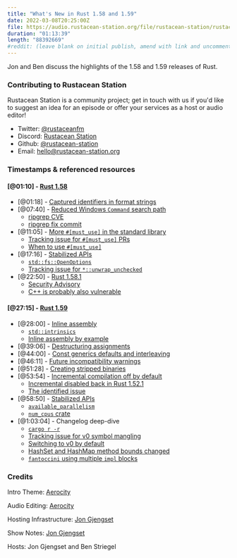```yaml
---
title: "What's New in Rust 1.58 and 1.59"
date: 2022-03-08T20:25:00Z
file: https://audio.rustacean-station.org/file/rustacean-station/rustacean-station-e058-rust-1.58-1.59.mp3
duration: "01:13:39"
length: "88392669"
#reddit: (leave blank on initial publish, amend with link and uncomment this line after Reddit thread has been posted)
---
```


Jon and Ben discuss the highlights of the 1.58 and 1.59 releases of Rust.

### Contributing to Rustacean Station

Rustacean Station is a community project; get in touch with us if you'd like to suggest an idea for an episode or offer your services as a host or audio editor!

 - Twitter: [@rustaceanfm](https://twitter.com/rustaceanfm)
 - Discord: [Rustacean Station](https://discord.gg/cHc3Gyc)
 - Github: [@rustacean-station](https://github.com/rustacean-station/)
 - Email: [hello@rustacean-station.org](mailto:hello@rustacean-station.org)

### Timestamps & referenced resources

#### [@01:10] - [Rust 1.58](https://blog.rust-lang.org/2022/01/13/Rust-1.58.0.html)
 - [@01:18] - [Captured identifiers in format strings](https://blog.rust-lang.org/2022/01/13/Rust-1.58.0.html#captured-identifiers-in-format-strings)
 - [@07:40] - [Reduced Windows `Command` search path](https://blog.rust-lang.org/2022/01/13/Rust-1.58.0.html#reduced-windows-command-search-path)
   - [ripgrep CVE](https://www.cve.org/CVERecord?id=CVE-2021-3013)
   - [ripgrep fix commit](https://github.com/BurntSushi/ripgrep/commit/229d1a8d41b0023420e7815578fa0b39c0d5c2e4)
 - [@11:05] - [More `#[must_use]` in the standard library](https://blog.rust-lang.org/2022/01/13/Rust-1.58.0.html#more-must_use-in-the-standard-library)
   - [Tracking issue for `#[must_use]` PRs](https://github.com/rust-lang/rust/issues/89692/)
   - [When to use `#[must_use]`](https://std-dev-guide.rust-lang.org/code-considerations/design/must-use.html)
 - [@17:16] - [Stabilized APIs](https://blog.rust-lang.org/2022/01/13/Rust-1.58.0.html#stabilized-apis)
   - [`std::fs::OpenOptions`](https://doc.rust-lang.org/stable/std/fs/struct.OpenOptions.html)
   - [Tracking issue for `*::unwrap_unchecked`](https://github.com/rust-lang/rust/issues/81383)
 - [@22:50] - [Rust 1.58.1](https://blog.rust-lang.org/2022/01/20/Rust-1.58.1.html)
   - [Security Advisory](https://blog.rust-lang.org/2022/01/20/cve-2022-21658.html)
   - [C++ is probably also vulnerable](https://www.reddit.com/r/rust/comments/s8h1kr/comment/hth7go5/?utm_source=share&utm_medium=web2x&context=3)

#### [@27:15] - [Rust 1.59](https://blog.rust-lang.org/2022/02/24/Rust-1.59.0.html)

 - [@28:00] - [Inline assembly](https://blog.rust-lang.org/2022/02/24/Rust-1.59.0.html#inline-assembly)
   - [`std::intrinsics`](https://doc.rust-lang.org/std/intrinsics/index.html)
   - [Inline assembly by example](https://doc.rust-lang.org/nightly/rust-by-example/unsafe/asm.html)
 - [@39:06] - [Destructuring assignments](https://blog.rust-lang.org/2022/02/24/Rust-1.59.0.html#destructuring-assignments)
 - [@44:00] - [Const generics defaults and interleaving](https://blog.rust-lang.org/2022/02/24/Rust-1.59.0.html#const-generics-defaults-and-interleaving)
 - [@46:11] - [Future incompatibility warnings](https://blog.rust-lang.org/2022/02/24/Rust-1.59.0.html#future-incompatibility-warnings)
 - [@51:28] - [Creating stripped binaries](https://blog.rust-lang.org/2022/02/24/Rust-1.59.0.html#creating-stripped-binaries)
 - [@53:54] - [Incremental compilation off by default](https://blog.rust-lang.org/2022/02/24/Rust-1.59.0.html#incremental-compilation-off-by-default)
   - [Incremental disabled back in Rust 1.52.1](https://blog.rust-lang.org/2021/05/10/Rust-1.52.1.html)
   - [The identified issue](https://github.com/rust-lang/rust/issues/94124)
 - [@58:50] - [Stabilized APIs](https://blog.rust-lang.org/2022/02/24/Rust-1.59.0.html#stabilized-apis)
   - [`available_parallelism`](https://doc.rust-lang.org/stable/std/thread/fn.available_parallelism.html)
   - [`num_cpus` crate](https://docs.rs/num_cpus/)
 - [@1:03:04] - Changelog deep-dive
   - [`cargo r -r`](https://github.com/rust-lang/cargo/pull/10133)
   - [Tracking issue for v0 symbol mangling](https://github.com/rust-lang/rust/issues/60705)
   - [Switching to v0 by default](https://github.com/rust-lang/rust/pull/89917)
   - [HashSet and HashMap method bounds changed](https://github.com/rust-lang/rust/pull/91593/)
   - [`fantoccini` using multiple `impl` blocks](https://docs.rs/fantoccini/latest/fantoccini/struct.Client.html)

### Credits

Intro Theme: [Aerocity](https://twitter.com/AerocityMusic)

Audio Editing: [Aerocity](https://twitter.com/AerocityMusic)

Hosting Infrastructure: [Jon Gjengset](https://twitter.com/jonhoo/)

Show Notes: [Jon Gjengset](https://twitter.com/jonhoo/)

Hosts: Jon Gjengset and Ben Striegel
